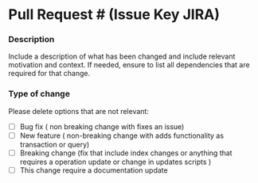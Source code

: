 # Pull Request # (Issue Key JIRA)

### Description
Include a description of what has been changed and include relevant motivation and context.
If needed, ensure to list all dependencies that are required for that change.

### Type of change 

Please delete options that are not relevant:
- [ ] Bug fix ( non breaking change with fixes an issue)
- [ ] New feature ( non-breaking change with adds functionality as transaction or query)
- [ ] Breaking change (fix that include index changes or anything that requires a operation update or change in updates scripts )
- [ ] This change require a documentation update
